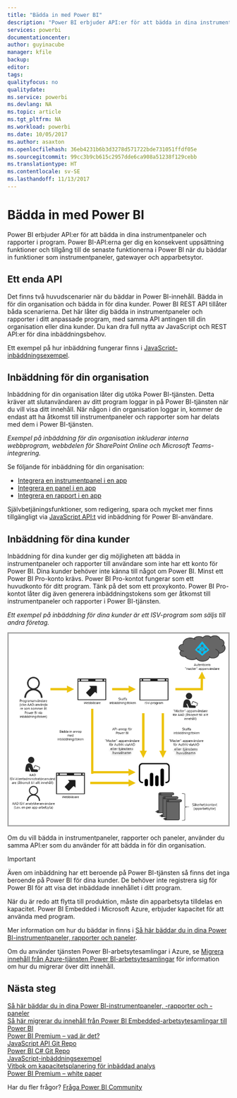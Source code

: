 ```yaml
---
title: "Bädda in med Power BI"
description: "Power BI erbjuder API:er för att bädda in dina instrumentpaneler och rapporter i program."
services: powerbi
documentationcenter: 
author: guyinacube
manager: kfile
backup: 
editor: 
tags: 
qualityfocus: no
qualitydate: 
ms.service: powerbi
ms.devlang: NA
ms.topic: article
ms.tgt_pltfrm: NA
ms.workload: powerbi
ms.date: 10/05/2017
ms.author: asaxton
ms.openlocfilehash: 36eb4231b6b3d3278d571722bde731051ffdf05e
ms.sourcegitcommit: 99cc3b9cb615c2957dde6ca908a51238f129cebb
ms.translationtype: HT
ms.contentlocale: sv-SE
ms.lasthandoff: 11/13/2017
---
```

# <a name="embedding-with-power-bi"></a>Bädda in med Power BI
Power BI erbjuder API:er för att bädda in dina instrumentpaneler och rapporter i program. Power BI-API:erna ger dig en konsekvent uppsättning funktioner och tillgång till de senaste funktionerna i Power BI när du bäddar in funktioner som instrumentpaneler, gatewayer och apparbetsytor.

## <a name="a-single-api"></a>Ett enda API
Det finns två huvudscenarier när du bäddar in Power BI-innehåll. Bädda in för din organisation och bädda in för dina kunder. Power BI REST API tillåter båda scenarierna. Det här låter dig bädda in instrumentpaneler och rapporter i ditt anpassade program, med samma API antingen till din organisation eller dina kunder. Du kan dra full nytta av JavaScript och REST API:er för dina inbäddningsbehov.

Ett exempel på hur inbäddning fungerar finns i [JavaScript-inbäddningsexempel](https://microsoft.github.io/PowerBI-JavaScript/demo/).

## <a name="embedding-for-your-organization"></a>Inbäddning för din organisation
Inbäddning för din organisation låter dig utöka Power BI-tjänsten. Detta kräver att slutanvändaren av ditt program loggar in på Power BI-tjänsten när du vill visa ditt innehåll. När någon i din organisation loggar in, kommer de endast att ha åtkomst till instrumentpaneler och rapporter som har delats med dem i Power BI-tjänsten. 

*Exempel på inbäddning för din organisation inkluderar interna webbprogram, webbdelen för SharePoint Online och Microsoft Teams-integrering.*

Se följande för inbäddning för din organisation:

* [Integrera en instrumentpanel i en app](integrate-dashboard.md)
* [Integrera en panel i en app](integrate-tile.md)
* [Integrera en rapport i en app](integrate-report.md)

Självbetjäningsfunktioner, som redigering, spara och mycket mer finns tillgängligt via [JavaScript API:t](https://github.com/Microsoft/PowerBI-JavaScript) vid inbäddning för Power BI-användare.

## <a name="embedding-for-your-customers"></a>Inbäddning för dina kunder
Inbäddning för dina kunder ger dig möjligheten att bädda in instrumentpaneler och rapporter till användare som inte har ett konto för Power BI. Dina kunder behöver inte känna till något om Power BI. Minst ett Power BI Pro-konto krävs. Power BI Pro-kontot fungerar som ett huvudkonto för ditt program. Tänk på det som ett proxykonto. Power BI Pro-kontot låter dig även generera inbäddningstokens som ger åtkomst till instrumentpaneler och rapporter i Power BI-tjänsten. 

*Ett exempel på inbäddning för dina kunder är ett ISV-program som säljs till andra företag.*

![Inbäddningsflöde för inbäddning för dina kunder](media/embedding/powerbi-embed-flow.png)

Om du vill bädda in instrumentpaneler, rapporter och paneler, använder du samma API:er som du använder för att bädda in för din organisation.

> [!IMPORTANT]
> Även om inbäddning har ett beroende på Power BI-tjänsten så finns det inga beroende på Power BI för dina kunder. De behöver inte registrera sig för Power BI för att visa det inbäddade innehållet i ditt program.
> 
> 

När du är redo att flytta till produktion, måste din apparbetsyta tilldelas en kapacitet. Power BI Embedded i Microsoft Azure, erbjuder kapacitet för att använda med program.

Mer information om hur du bäddar in finns i [Så här bäddar du in dina Power BI-instrumentpaneler, rapporter och paneler](embedding-content.md).

Om du använder tjänsten Power BI-arbetsytesamlingar i Azure, se [Migrera innehåll från Azure-tjänsten Power BI-arbetsytesamlingar](migrate-from-powerbi-embedded.md) för information om hur du migrerar över ditt innehåll.

## <a name="next-steps"></a>Nästa steg
[Så här bäddar du in dina Power BI-instrumentpaneler, -rapporter och -paneler](embedding-content.md)  
[Så här migrerar du innehåll från Power BI Embedded-arbetsytesamlingar till Power BI](migrate-from-powerbi-embedded.md)  
[Power BI Premium – vad är det?](../service-premium.md)  
[JavaScript API Git Repo](https://github.com/Microsoft/PowerBI-JavaScript)  
[Power BI C# Git Repo](https://github.com/Microsoft/PowerBI-CSharp)  
[JavaScript-inbäddningsexempel](https://microsoft.github.io/PowerBI-JavaScript/demo/)  
[Vitbok om kapacitetsplanering för inbäddad analys](https://aka.ms/pbiewhitepaper)  
[Power BI Premium – white paper](https://aka.ms/pbipremiumwhitepaper)  

Har du fler frågor? [Fråga Power BI Community](http://community.powerbi.com/)

